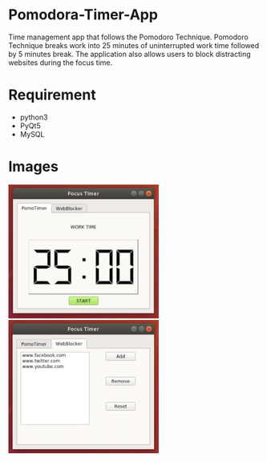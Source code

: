 # Pomodora-Timer-App
Time management app that follows the Pomodoro Technique. Pomodoro Technique breaks work into 25 minutes of uninterrupted work time followed by 5 minutes break. The application also allows users to block distracting websites during the focus time.

# Requirement
* python3
* PyQt5
* MySQL

# Images
<img src="images/TomatoTimer.png" width = "300"> <img src="images/WebBlocker.png" width = "300">
